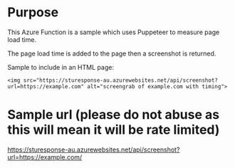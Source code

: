 # Purpose
This Azure Function is a sample which uses Puppeteer to measure page load time. 

The page load time is added to the page then a screenshot is returned.

Sample to include in an HTML page:
```
<img src="https://sturesponse-au.azurewebsites.net/api/screenshot?url=https://example.com" alt="screengrab of example.com with timing">
```
# Sample url (please do not abuse as this will mean it will be rate limited)
https://sturesponse-au.azurewebsites.net/api/screenshot?url=https://example.com/
